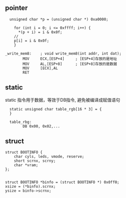 

## pointer
```
  unsigned char *p = (unsigned char *) 0xa0000;

	for (int i = 0; i <= 0xffff; i++) {
	  *(p + i) = i & 0x0f;
    // 
    p[i] = i & 0x0f;
	}
```

```
_write_mem8: 	; void write_mem8(int addr, int dat);
		MOV		ECX,[ESP+4]		; [ESP+4]存放的是地址
		MOV		AL,[ESP+8]		; [ESP+8]存放的是数据
		MOV		[ECX],AL
		RET
```

## static
static 指令用于数据，等效于DB指令, 避免被编译成赋值语句
```
  static unsigned char table_rgb[16 * 3] = {
  }
	
  table_rbg:
		DB 0x00, 0x02,...
```


## struct
```
struct BOOTINFO {
	char cyls, leds, vmode, reserve;
	short scrnx, scrny;
	char *vram;
};


struct BOOTINFO *binfo = (struct BOOTINFO *) 0x0ff0; 
xsize = (*binfo).scrnx;
ysize = binfo->scrnx;
```